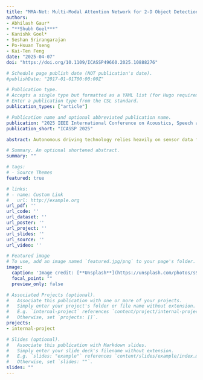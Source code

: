 ```yaml
---
title: "MMA-Net: Multi-Modal Attention Network for 2-D Object Detection in Autonomous Driving"
authors:
- Abhilash Gaur*
- "**Shubh Goel***"
- Kanishk Goel*
- Seshan Srirangarajan
- Po-Hsuan Tseng
- Kai-Ten Feng
date: "2025-04-07"
doi: "https://doi.org/10.1109/ICASSP49660.2025.10888276"

# Schedule page publish date (NOT publication's date).
#publishDate: "2017-01-01T00:00:00Z"

# Publication type.
# Accepts a single type but formatted as a YAML list (for Hugo requirements).
# Enter a publication type from the CSL standard.
publication_types: ["article"]

# Publication name and optional abbreviated publication name.
publication: "2025 IEEE International Conference on Acoustics, Speech and Signal Processing"
publication_short: "ICASSP 2025"

abstract: Autonomous driving technology relies heavily on sensor data for environment perception. Heterogeneous sensors such as lidar, radar, and camera have their own strengths and limitations. Therefore, relying on any single sensor would restrict the effectiveness of autonomous driving technology. However, integrating data from such heterogeneous sensors poses challenges due to differences in their representations. This article outlines a deep learning network aimed at designing modality-agnostic multi-modal fusion architecture. We study sensor data from different modalities and learn fine-grained representations using modality-specific feature encoders independently. Then, a multimodal attention-based network (MMA-Net) is proposed to fuse the data from heterogeneous modalities. The proposed MMA-Net fuses multi-modal sensor data by jointly exploiting the inter-modality and intra-modality relationships among camera, lidar, and radar sensors. The effectiveness of the proposed multi-modal fusion architecture is demonstrated using 2-D object detection metrics through extensive experiments on a dataset generated using the CARLA simulator.

# Summary. An optional shortened abstract.
summary: ""

# tags:
# - Source Themes
featured: true

# links:
# - name: Custom Link
#   url: http://example.org
url_pdf: ''
url_code: ''
url_dataset: ''
url_poster: ''
url_project: ''
url_slides: ''
url_source: ''
url_video: ''

# Featured image
# To use, add an image named `featured.jpg/png` to your page's folder. 
image:
  caption: 'Image credit: [**Unsplash**](https://unsplash.com/photos/s9CC2SKySJM)'
  focal_point: ""
  preview_only: false

# Associated Projects (optional).
#   Associate this publication with one or more of your projects.
#   Simply enter your project's folder or file name without extension.
#   E.g. `internal-project` references `content/project/internal-project/index.md`.
#   Otherwise, set `projects: []`.
projects:
- internal-project

# Slides (optional).
#   Associate this publication with Markdown slides.
#   Simply enter your slide deck's filename without extension.
#   E.g. `slides: "example"` references `content/slides/example/index.md`.
#   Otherwise, set `slides: ""`.
slides: ""
---
```


<!-- {{% callout note %}}
Create your slides in Markdown - click the *Slides* button to check out the example.
{{% /callout %}}

Add the publication's **full text** or **supplementary notes** here. You can use rich formatting such as including [code, math, and images](https://docs.hugoblox.com/content/writing-markdown-latex/). -->
